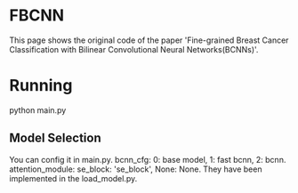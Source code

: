 # FBCNN
This page shows the original code of the paper 'Fine-grained Breast Cancer Classification with Bilinear Convolutional Neural Networks(BCNNs)'.

# Running
python main.py

## Model Selection
You can config it in main.py.
bcnn_cfg: 0: base model,  1: fast bcnn,  2: bcnn.   attention_module: se_block: 'se_block',  None: None.
They have been implemented in the load_model.py.
